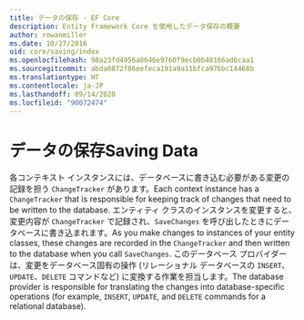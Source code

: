 ```yaml
---
title: データの保存 - EF Core
description: Entity Framework Core を使用したデータ保存の概要
author: rowanmiller
ms.date: 10/27/2016
uid: core/saving/index
ms.openlocfilehash: 98a23fd4956a8646e9760f9ecb0b48166ad6caa1
ms.sourcegitcommit: abda0872f86eefeca191a9a11bfca976bc14468b
ms.translationtype: HT
ms.contentlocale: ja-JP
ms.lasthandoff: 09/14/2020
ms.locfileid: "90072474"
---
```

# <a name="saving-data"></a><span data-ttu-id="27cc5-103">データの保存</span><span class="sxs-lookup"><span data-stu-id="27cc5-103">Saving Data</span></span>

<span data-ttu-id="27cc5-104">各コンテキスト インスタンスには、データベースに書き込む必要がある変更の記録を担う `ChangeTracker` があります。</span><span class="sxs-lookup"><span data-stu-id="27cc5-104">Each context instance has a `ChangeTracker` that is responsible for keeping track of changes that need to be written to the database.</span></span> <span data-ttu-id="27cc5-105">エンティティ クラスのインスタンスを変更すると、変更内容が `ChangeTracker` で記録され、`SaveChanges` を呼び出したときにデータベースに書き込まれます。</span><span class="sxs-lookup"><span data-stu-id="27cc5-105">As you make changes to instances of your entity classes, these changes are recorded in the `ChangeTracker` and then written to the database when you call `SaveChanges`.</span></span> <span data-ttu-id="27cc5-106">このデータベース プロバイダーは、変更をデータベース固有の操作 (リレーショナル データベースの `INSERT`、`UPDATE`、`DELETE` コマンドなど) に変換する作業を担当します。</span><span class="sxs-lookup"><span data-stu-id="27cc5-106">The database provider is responsible for translating the changes into database-specific operations (for example, `INSERT`, `UPDATE`, and `DELETE` commands for a relational database).</span></span>
